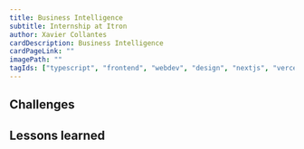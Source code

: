 ```yaml
---
title: Business Intelligence
subtitle: Internship at Itron
author: Xavier Collantes
cardDescription: Business Intelligence
cardPageLink: ""
imagePath: ""
tagIds: ["typescript", "frontend", "webdev", "design", "nextjs", "vercel"]
---
```


##

## Challenges

## Lessons learned